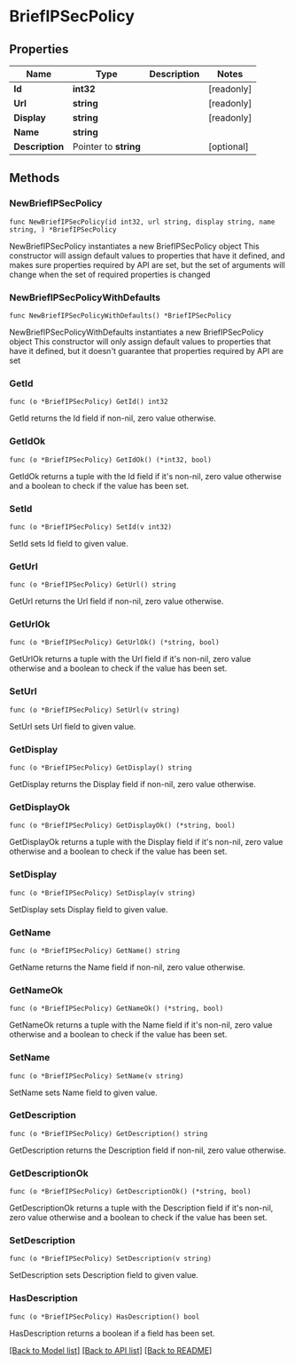 # BriefIPSecPolicy

## Properties

Name | Type | Description | Notes
------------ | ------------- | ------------- | -------------
**Id** | **int32** |  | [readonly] 
**Url** | **string** |  | [readonly] 
**Display** | **string** |  | [readonly] 
**Name** | **string** |  | 
**Description** | Pointer to **string** |  | [optional] 

## Methods

### NewBriefIPSecPolicy

`func NewBriefIPSecPolicy(id int32, url string, display string, name string, ) *BriefIPSecPolicy`

NewBriefIPSecPolicy instantiates a new BriefIPSecPolicy object
This constructor will assign default values to properties that have it defined,
and makes sure properties required by API are set, but the set of arguments
will change when the set of required properties is changed

### NewBriefIPSecPolicyWithDefaults

`func NewBriefIPSecPolicyWithDefaults() *BriefIPSecPolicy`

NewBriefIPSecPolicyWithDefaults instantiates a new BriefIPSecPolicy object
This constructor will only assign default values to properties that have it defined,
but it doesn't guarantee that properties required by API are set

### GetId

`func (o *BriefIPSecPolicy) GetId() int32`

GetId returns the Id field if non-nil, zero value otherwise.

### GetIdOk

`func (o *BriefIPSecPolicy) GetIdOk() (*int32, bool)`

GetIdOk returns a tuple with the Id field if it's non-nil, zero value otherwise
and a boolean to check if the value has been set.

### SetId

`func (o *BriefIPSecPolicy) SetId(v int32)`

SetId sets Id field to given value.


### GetUrl

`func (o *BriefIPSecPolicy) GetUrl() string`

GetUrl returns the Url field if non-nil, zero value otherwise.

### GetUrlOk

`func (o *BriefIPSecPolicy) GetUrlOk() (*string, bool)`

GetUrlOk returns a tuple with the Url field if it's non-nil, zero value otherwise
and a boolean to check if the value has been set.

### SetUrl

`func (o *BriefIPSecPolicy) SetUrl(v string)`

SetUrl sets Url field to given value.


### GetDisplay

`func (o *BriefIPSecPolicy) GetDisplay() string`

GetDisplay returns the Display field if non-nil, zero value otherwise.

### GetDisplayOk

`func (o *BriefIPSecPolicy) GetDisplayOk() (*string, bool)`

GetDisplayOk returns a tuple with the Display field if it's non-nil, zero value otherwise
and a boolean to check if the value has been set.

### SetDisplay

`func (o *BriefIPSecPolicy) SetDisplay(v string)`

SetDisplay sets Display field to given value.


### GetName

`func (o *BriefIPSecPolicy) GetName() string`

GetName returns the Name field if non-nil, zero value otherwise.

### GetNameOk

`func (o *BriefIPSecPolicy) GetNameOk() (*string, bool)`

GetNameOk returns a tuple with the Name field if it's non-nil, zero value otherwise
and a boolean to check if the value has been set.

### SetName

`func (o *BriefIPSecPolicy) SetName(v string)`

SetName sets Name field to given value.


### GetDescription

`func (o *BriefIPSecPolicy) GetDescription() string`

GetDescription returns the Description field if non-nil, zero value otherwise.

### GetDescriptionOk

`func (o *BriefIPSecPolicy) GetDescriptionOk() (*string, bool)`

GetDescriptionOk returns a tuple with the Description field if it's non-nil, zero value otherwise
and a boolean to check if the value has been set.

### SetDescription

`func (o *BriefIPSecPolicy) SetDescription(v string)`

SetDescription sets Description field to given value.

### HasDescription

`func (o *BriefIPSecPolicy) HasDescription() bool`

HasDescription returns a boolean if a field has been set.


[[Back to Model list]](../README.md#documentation-for-models) [[Back to API list]](../README.md#documentation-for-api-endpoints) [[Back to README]](../README.md)


